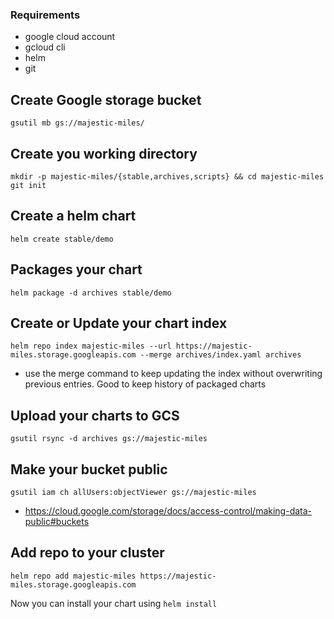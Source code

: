 

### Requirements
- google cloud account
- gcloud cli
- helm
- git



## Create Google storage bucket
```
gsutil mb gs://majestic-miles/
```

## Create you working directory
```
mkdir -p majestic-miles/{stable,archives,scripts} && cd majestic-miles
git init
```

## Create a helm chart
```
helm create stable/demo
```

## Packages your chart
```
helm package -d archives stable/demo
```


## Create or Update your chart index
```
helm repo index majestic-miles --url https://majestic-miles.storage.googleapis.com --merge archives/index.yaml archives
```

- use the merge command to keep updating the index without overwriting previous entries. Good to keep history of packaged charts


## Upload your charts to GCS
```
gsutil rsync -d archives gs://majestic-miles
```

## Make your bucket public
```
gsutil iam ch allUsers:objectViewer gs://majestic-miles
```

- https://cloud.google.com/storage/docs/access-control/making-data-public#buckets


## Add repo to your cluster
```
helm repo add majestic-miles https://majestic-miles.storage.googleapis.com
```

Now you can install your chart using `helm install`

